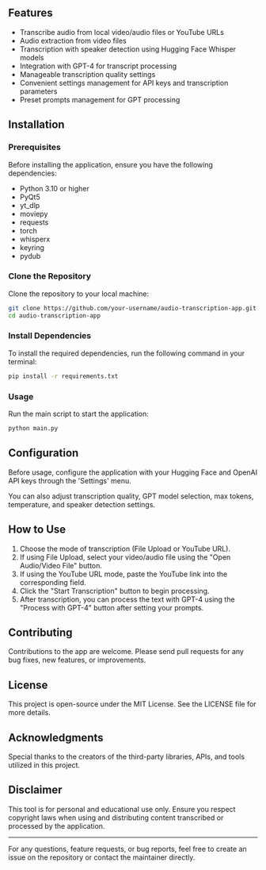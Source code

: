 ## Features

- Transcribe audio from local video/audio files or YouTube URLs
- Audio extraction from video files
- Transcription with speaker detection using Hugging Face Whisper models
- Integration with GPT-4 for transcript processing
- Manageable transcription quality settings
- Convenient settings management for API keys and transcription parameters
- Preset prompts management for GPT processing

## Installation

### Prerequisites

Before installing the application, ensure you have the following dependencies:

- Python 3.10 or higher
- PyQt5
- yt_dlp
- moviepy
- requests
- torch
- whisperx
- keyring
- pydub

### Clone the Repository

Clone the repository to your local machine:

```bash
git clone https://github.com/your-username/audio-transcription-app.git
cd audio-transcription-app
```

### Install Dependencies

To install the required dependencies, run the following command in your terminal:

```bash
pip install -r requirements.txt
```

### Usage

Run the main script to start the application:

```bash
python main.py
```

## Configuration

Before usage, configure the application with your Hugging Face and OpenAI API keys through the 'Settings' menu.

You can also adjust transcription quality, GPT model selection, max tokens, temperature, and speaker detection settings.

## How to Use

1. Choose the mode of transcription (File Upload or YouTube URL).
2. If using File Upload, select your video/audio file using the "Open Audio/Video File" button.
3. If using the YouTube URL mode, paste the YouTube link into the corresponding field.
4. Click the "Start Transcription" button to begin processing.
5. After transcription, you can process the text with GPT-4 using the "Process with GPT-4" button after setting your prompts.

## Contributing

Contributions to the app are welcome. Please send pull requests for any bug fixes, new features, or improvements.

## License

This project is open-source under the MIT License. See the LICENSE file for more details.

## Acknowledgments

Special thanks to the creators of the third-party libraries, APIs, and tools utilized in this project.

## Disclaimer

This tool is for personal and educational use only. Ensure you respect copyright laws when using and distributing content transcribed or processed by the application.

---

For any questions, feature requests, or bug reports, feel free to create an issue on the repository or contact the maintainer directly.
